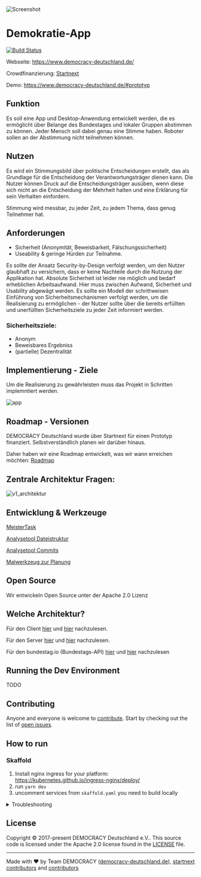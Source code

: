 ![Screenshot](https://www.democracy-deutschland.de/files/images/forfb2.png)

# Demokratie-App

[![Build Status](https://travis-ci.org/demokratie-live/democracy-development.svg?branch=master)](https://travis-ci.org/demokratie-live/democracy-development)

Webseite: https://www.democracy-deutschland.de/

Crowdfinanzierung: [Startnext](https://www.startnext.com/democracy)

Demo: https://www.democracy-deutschland.de/#prototyp

## Funktion

Es soll eine App und Desktop-Anwendung entwickelt werden, die es ermöglicht über Belange des Bundestages und lokaler Gruppen abstimmen zu können. Jeder Mensch soll dabei genau eine Stimme haben. Roboter sollen an der Abstimmung nicht teilnehmen können.

## Nutzen

Es wird ein Stimmungsbild über politische Entscheidungen erstellt, das als Grundlage für die Entscheidung der Verantwortungsträger dienen kann. Die Nutzer können Druck auf die Entscheidungsträger ausüben, wenn diese sich nicht an die Entscheidung der Mehrheit halten und eine Erklärung für sein Verhalten einfordern.

Stimmung wird messbar, zu jeder Zeit, zu jedem Thema, dass genug Teilnehmer hat.

## Anforderungen

- Sicherheit (Anonymität, Beweisbarkeit, Fälschungssicherheit)
- Useability & geringe Hürden zur Teilnahme.

Es sollte der Ansatz Security-by-Design verfolgt werden, um den Nutzer glaubhaft zu versichern, dass er keine Nachteile durch die Nutzung der Applikation hat. Absolute Sicherheit ist leider nie möglich und bedarf erheblichen Arbeitsaufwand. Hier muss zwischen Aufwand, Sicherheit und Usability abgewägt werden. Es sollte ein Modell der schrittweisen Einführung von Sicherheitsmechanismen verfolgt werden, um die Realisierung zu ermöglichen - der Nutzer sollte über die bereits erfüllten und unerfüllten Sicherheitsziele zu jeder Zeit informiert werden.

### Sicherheitsziele:

- Anonym
- Beweisbares Ergebniss
- (partielle) Dezentralität

## Implementierung - Ziele

Um die Realisierung zu gewährleisten muss das Projekt in Schritten implemntiert werden.

![app](https://github.com/demokratie-live/democracy-assets/blob/master/docu/api_structure_app.png)

## Roadmap - Versionen

DEMOCRACY Deutschland wurde über Startnext für einen Prototyp finanziert. Selbstverständlich planen wir darüber hinaus.

Daher haben wir eine Roadmap entwickelt, was wir wann erreichen möchten: [Roadmap](https://www.democracy-deutschland.de/#!engineering)

## Zentrale Architektur Fragen:

![v1_architektur](https://github.com/demokratie-live/democracy-assets/blob/master/diagram/Server-Client%20Architektur.png)

## Entwicklung & Werkzeuge

[MeisterTask](https://www.meistertask.com/app/project/p7zXoSfq/demokratie)

[Analysetool Dateistruktur](https://veniversum.me/git-visualizer/?owner=demokratie-live&repo=demokratie-app)

[Analysetool Commits](http://ghv.artzub.com/#repo=demokratie-app&climit=10000&user=demokratie-live)

[Malwerkzeug zur Planung](https://www.draw.io/)

## Open Source

Wir entwickeln Open Source unter der Apache 2.0 Lizenz

## Welche Architektur?

Für den Client [hier](https://github.com/demokratie-live/democracy-client/network/dependencies) und [hier](https://github.com/demokratie-live/democracy-client/blob/master/README.md) nachzulesen.

Für den Server [hier](https://github.com/demokratie-live/democracy-server/network/dependencies) und [hier](https://github.com/demokratie-live/democracy-server/blob/master/README.md) nachzulesen.

Für den bundestag.io (Bundestags-API) [hier](https://github.com/demokratie-live/bundestag.io/network/dependencies) und [hier](https://github.com/demokratie-live/bundestag.io/blob/master/README.md) nachzulesen

## Running the Dev Environment

TODO

## Contributing

Anyone and everyone is welcome to [contribute](https://github.com/demokratie-live/democracy-development/blob/master/CONTRIBUTE.md). Start by checking out the list of
[open issues](https://github.com/demokratie-live/democracy-development/issues).

## How to run

### Skaffold

1. Install nginx ingress for your platform: https://kubernetes.github.io/ingress-nginx/deploy/
2. run `yarn dev`
3. uncomment services from `skaffold.yaml` you need to build locally

<details>
  <summary>Troubleshooting</summary>
  
  1. if you have some error like following, run `kubectl delete -A ValidatingWebhookConfiguration ingress-nginx-admission `

```
- Error from server (InternalError): error when creating "STDIN": Internal error occurred: failed calling webhook "validate.nginx.ingress.kubernetes.io": Post "https://ingress-nginx-controller-admission.ingress-nginx.svc:443/networking/v1beta1/ingresses?timeout=10s": dial tcp 10.108.45.182:443: connect: connection refused
```

</details>

## License

Copyright © 2017-present DEMOCRACY Deutschland e.V.. This source code is licensed under the Apache 2.0 license found in the
[LICENSE](https://github.com/demokratie-live/democracy-development/blob/master/LICENSE) file.

---

Made with ♥ by Team DEMOCRACY ([democracy-deutschland.de](https://www.democracy-deutschland.de)), [startnext contributors](https://www.startnext.com/democracy/unterstuetzer/) and [contributors](https://github.com/demokratie-live/democracy-development/graphs/contributors)
